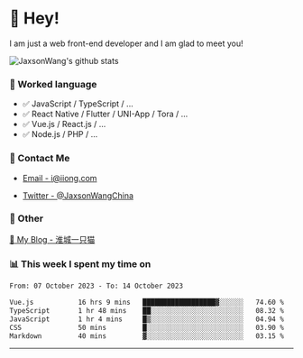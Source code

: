 # 👋 Hey!

I am just a web front-end developer and I am glad to meet you!

![JaxsonWang's github stats](https://github-readme-stats.vercel.app/api?username=JaxsonWang&&show_icons=true&&title_color=1abc9c&&icon_color=1abc9c)


### 📝 Worked language

- ✅ JavaScript / TypeScript / ...
- ✅ React Native / Flutter / UNI-App / Tora / ...
- ✅ Vue.js / React.js / ...
- ✅ Node.js / PHP / ...

### 📮 Contact Me

- [Email - i@iiong.com](mailto:i@iiong.com)

- [Twitter - @JaxsonWangChina](https://twitter.com/JaxsonWangChina)

### 🤪 Other

[📌 My Blog - 淮城一只猫](https://iiong.com)

### 📊 This week I spent my time on

<!--START_SECTION:waka-->

```txt
From: 07 October 2023 - To: 14 October 2023

Vue.js           16 hrs 9 mins   ██████████████████▓░░░░░░   74.60 %
TypeScript       1 hr 48 mins    ██░░░░░░░░░░░░░░░░░░░░░░░   08.32 %
JavaScript       1 hr 4 mins     █▒░░░░░░░░░░░░░░░░░░░░░░░   04.94 %
CSS              50 mins         █░░░░░░░░░░░░░░░░░░░░░░░░   03.90 %
Markdown         40 mins         ▓░░░░░░░░░░░░░░░░░░░░░░░░   03.15 %
```

<!--END_SECTION:waka-->

---
